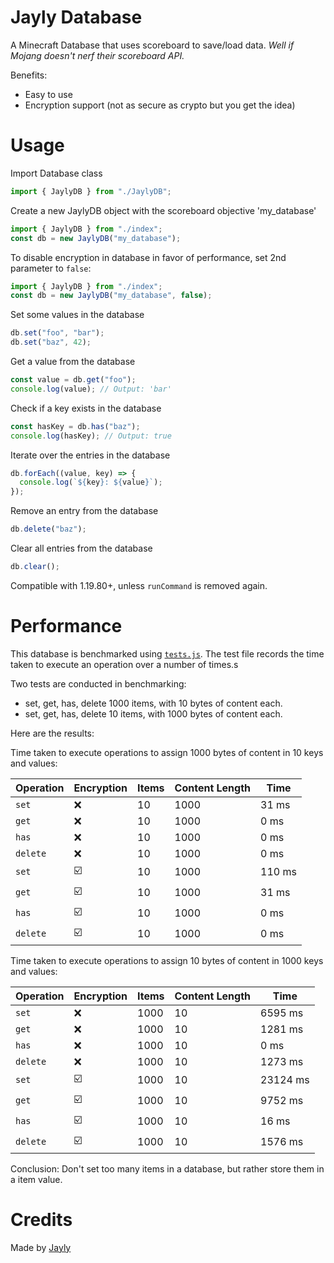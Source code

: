 # Jayly Database

A Minecraft Database that uses scoreboard to save/load data. _Well if Mojang doesn't nerf their scoreboard API._

Benefits:

- Easy to use
- Encryption support (not as secure as crypto but you get the idea)

# Usage

Import Database class

```js
import { JaylyDB } from "./JaylyDB";
```

Create a new JaylyDB object with the scoreboard objective 'my_database'

```js
import { JaylyDB } from "./index";
const db = new JaylyDB("my_database");
```

To disable encryption in database in favor of performance, set 2nd parameter to `false`:

```js
import { JaylyDB } from "./index";
const db = new JaylyDB("my_database", false);
```

Set some values in the database

```js
db.set("foo", "bar");
db.set("baz", 42);
```

Get a value from the database

```js
const value = db.get("foo");
console.log(value); // Output: 'bar'
```

Check if a key exists in the database

```js
const hasKey = db.has("baz");
console.log(hasKey); // Output: true
```

Iterate over the entries in the database

```js
db.forEach((value, key) => {
  console.log(`${key}: ${value}`);
});
```

Remove an entry from the database

```js
db.delete("baz");
```

Clear all entries from the database

```js
db.clear();
```

Compatible with 1.19.80+, unless `runCommand` is removed again.

# Performance

This database is benchmarked using [`tests.js`](./tests.js). The test file records the time taken to execute an operation over a number of times.s

Two tests are conducted in benchmarking:

- set, get, has, delete 1000 items, with 10 bytes of content each.
- set, get, has, delete 10 items, with 1000 bytes of content each.

Here are the results:

Time taken to execute operations to assign 1000 bytes of content in 10 keys and values:

| Operation | Encryption | Items | Content Length | Time   |
| --------- | ---------- | ----- | -------------- | ------ |
| `set`     | ❌         | 10    | 1000           | 31 ms  |
| `get`     | ❌         | 10    | 1000           | 0 ms   |
| `has`     | ❌         | 10    | 1000           | 0 ms   |
| `delete`  | ❌         | 10    | 1000           | 0 ms   |
| `set`     | ☑️         | 10    | 1000           | 110 ms |
| `get`     | ☑️         | 10    | 1000           | 31 ms  |
| `has`     | ☑️         | 10    | 1000           | 0 ms   |
| `delete`  | ☑️         | 10    | 1000           | 0 ms   |


Time taken to execute operations to assign 10 bytes of content in 1000 keys and values:

| Operation | Encryption | Items | Content Length | Time     |
| --------- | ---------- | ----- | -------------- | -------- |
| `set`     | ❌         | 1000  | 10             | 6595 ms  |
| `get`     | ❌         | 1000  | 10             | 1281 ms  |
| `has`     | ❌         | 1000  | 10             | 0 ms     |
| `delete`  | ❌         | 1000  | 10             | 1273 ms  |
| `set`     | ☑️         | 1000  | 10             | 23124 ms |
| `get`     | ☑️         | 1000  | 10             | 9752 ms  |
| `has`     | ☑️         | 1000  | 10             | 16 ms    |
| `delete`  | ☑️         | 1000  | 10             | 1576 ms  |

Conclusion: Don't set too many items in a database, but rather store them in a item value.

# Credits

Made by [Jayly](https://github.com/JaylyDev)
